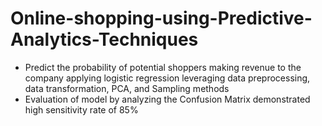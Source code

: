# Online-shopping-using-Predictive-Analytics-Techniques 

- Predict the probability of potential shoppers making revenue to the company applying logistic regression leveraging data preprocessing, data transformation, PCA, and Sampling methods
- Evaluation of model by analyzing the Confusion Matrix demonstrated high sensitivity rate of 85%
